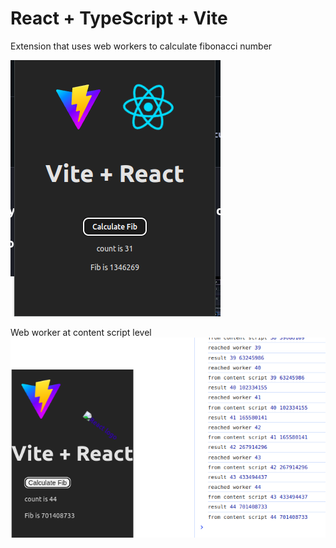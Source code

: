 # React + TypeScript + Vite

Extension that uses web workers to calculate fibonacci number


![pop up](./docs/popup.png)


Web worker at content script level
![pop up](./docs/web_worker.png)
